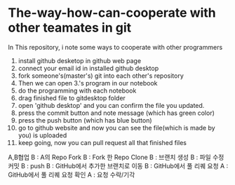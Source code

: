 # The-way-how-can-cooperate with other teamates in git 
In This repository, i note some ways to cooperate with other programmers 

1. install github desketop in github web page
2. connect your email id in installed github desktop
3. fork someone's(master's) git into each other's repository
4. Then we can open 3.'s program in our notebook
5. do the programming with each notebook
6. drag finished file to gitdesktop folder 
7. open 'github desktop' and you can confirm the file you updated.
8. press the commit button and note message (which has green color)
9. press the push button (which has blue button)
10. go to github website and now you can see the file(which is made by you) is uploaded
11. keep going, now you can pull request all that finished files

A,B협업
B : A의 Repo Fork
B : Fork 한 Repo Clone
B : 브랜치 생성
B : 파일 수정 커밋
B : push
B : GitHub에서 추가한 브랜치로 이동
B : GitHub에서 풀 리퀘 요청
A : GitHub에서 풀 리퀘 요청 확인
A : 요청 수락/기각


